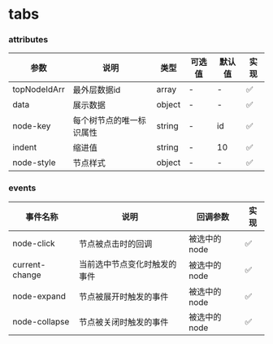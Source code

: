 # tabs

### attributes
| 参数      | 说明          | 类型      | 可选值                           | 默认值  | 实现 |
|---------- |-------------- |---------- |--------------------------------  |-------- |-------- |
| topNodeIdArr | 最外层数据id | array | - | - | ✅ |
| data | 展示数据 | object | - | - | ✅ |
| node-key | 每个树节点的唯一标识属性 | string | - | id | ✅ |
| indent | 缩进值 | string | - | 10 | ✅ |
| node-style | 节点样式 | object | - | - | ✅ |

### events
| 事件名称 | 说明 | 回调参数 | 实现 |
|---------|--------|---------|-------- |
| node-click | 节点被点击时的回调 | 被选中的node | ✅ |
| current-change | 当前选中节点变化时触发的事件 | 被选中的node | ✅ |
| node-expand | 节点被展开时触发的事件 | 被选中的node | ✅ |
| node-collapse | 节点被关闭时触发的事件 | 被选中的node | ✅ |
